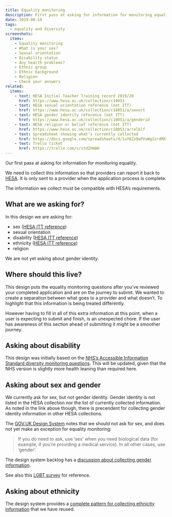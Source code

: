```yaml
---
title: Equality monitoring
description: First pass at asking for information for monitoring equality.
date: 2019-08-18
tags:
  - equality and diversity
screenshots:
  items:
    - Equality monitoring
    - What is your sex?
    - Sexual orientation
    - Disability status
    - Any health problems?
    - Ethnic group
    - Ethnic background
    - Religion
    - Check your answers
related:
  items:
    - text: HESA Initial Teacher Training record 2019/20
      href: https://www.hesa.ac.uk/collection/c19053
    - text: HESA sexual orientation reference (not ITT)
      href: https://www.hesa.ac.uk/collection/c18051/a/sexort
    - text: HESA gender identity reference (not ITT)
      href: https://www.hesa.ac.uk/collection/c18051/a/genderid
    - text: HESA religion or belief reference (not ITT)
      href: https://www.hesa.ac.uk/collection/c18051/a/relblf
    - text: Spreadsheet showing what’s currently collected
      href: https://docs.google.com/spreadsheets/d/1uY6ZzQePVoWgIzrdRKtuinj9NzQ5dgwaL6DMIYFUH_c
    - text: Trello ticket
      href: https://trello.com/c/ztd2hNAH
---
```


Our first pass at asking for information for monitoring equality.

We need to collect this information so that providers can report it back to [HESA](https://www.hesa.ac.uk/collection/c19053). It is only sent to a provider when the application process is complete.

The information we collect must be compatible with HESA’s requirements.

## What are we asking for?

In this design we are asking for:

- sex ([HESA ITT reference](https://www.hesa.ac.uk/collection/c19053/e/sexid))
- sexual orientation
- disability ([HESA ITT reference](https://www.hesa.ac.uk/collection/c19053/e/disable))
- ethnicity ([HESA ITT reference](https://www.hesa.ac.uk/collection/c19053/e/ethnic))
- religion

We are not yet asking about gender identity.

## Where should this live?

This design puts the equality monitoring questions after you’ve reviewed your completed application and are on the journey to submit. We wanted to create a separation between what goes to a provider and what doesn’t. To highlight that this information is being treated differently.

However having to fill in all of this extra information at this point, when a user is expecting to submit and finish, is an unexpected chore. If the user has awareness of this section ahead of submitting it might be a smoother journey.

## Asking about disability

This design was initially based on the [NHS’s Accessible Information Standard diversity monitoring questions](https://www.england.nhs.uk/wp-content/uploads/2017/01/ais-review-diversity-monitoring-questions.docx). This will be updated, given that the NHS version is slightly more health leaning than required here.

## Asking about sex and gender

We currently ask for sex, but not gender identity. Gender identity is not listed in the HESA collection nor the list of currently collected information. As noted in the link above though, there is precendent for collecting gender identity information in other HESA collections.

The [GOV.UK Design System](https://design-system.service.gov.uk/patterns/gender-or-sex/) notes that we should not ask for sex, and does not yet make an exception for equality monitoring:

> If you do need to ask, use ‘sex’ when you need biological data (for example, if you’re providing a medical service). In all other cases, use ‘gender’.

The design system backlog has a [discussion about collecting gender information](https://github.com/alphagov/govuk-design-system-backlog/issues/69).

See also this [LGBT survey](https://equalities.blog.gov.uk/2017/09/29/lgbtsurvey-asking-about-sexual-orientation-and-intersex/) for reference.

## Asking about ethnicity

The design system provides a [complete pattern for collecting ethnicity information](https://design-system.service.gov.uk/patterns/ethnic-group/) that we have reused.

